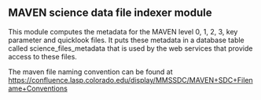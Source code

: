 ## MAVEN science data file indexer module

This module computes the metadata for the MAVEN
level 0, 1, 2, 3, key parameter and quicklook 
files. It puts these metadata in a database table
called science_files_metadata that is used by the web 
services that provide access to these files.

The maven file naming convention can be found at
https://confluence.lasp.colorado.edu/display/MMSSDC/MAVEN+SDC+Filename+Conventions